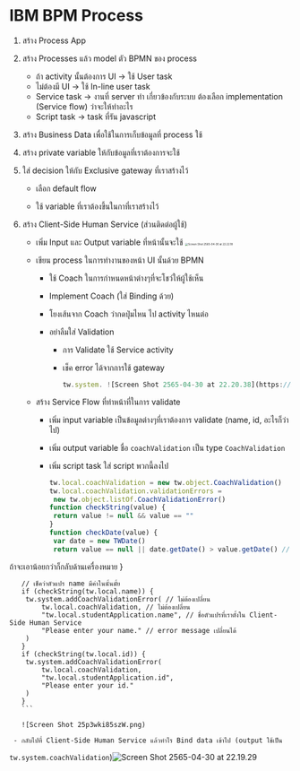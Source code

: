 # IBM BPM Process

1. สร้าง Process App

2. สร้าง Processes แล้ว model ตัว BPMN ของ process

   - ถ้า activity นั้นต้องการ UI -> ใช้ User task
   - ไม่ต้องมี UI -> ใช้ In-line user task
   - Service task -> งานที่ server ทำ เกี่ยวข้องกับระบบ ต้องเลือก implementation (Service flow) ว่าจะให้ทำอะไร
   - Script task -> task ที่รัน javascript

3. สร้าง Business Data เพื่อใช้ในการเก็บข้อมูลที่ process ใช้

4. สร้าง private variable ให้กับข้อมูลที่เราต้องการจะใช้

5. ใส่ decision ให้กับ Exclusive gateway ที่เราสร้างไว้

   - เลือก default flow

   - ใช้ variable ที่เราต้องขึ้นในกาที่เราสร้างไว้

7. สร้าง Client-Side Human Service (ส่วนติดต่อผู้ใช้)

   - เพิ่ม Input และ Output variable ที่หน้านั้นจะใช้
     <img src="https://img.cscms.me/M8ijhAwtF6iRsPeJlGFU.png" alt="Screen Shot 2565-04-30 at 22.22.18" 
style="zoom: 33%;" />

   - เขียน process ในการทำงานของหน้า UI นั้นด้วย BPMN

     - ใช้ Coach ในการกำหนดหน้าต่างๆที่จะโชว์ให้ผู้ใช้เห็น 

     - Implement Coach (ใส่ Binding ด้วย)

     - โยงเส้นจาก Coach ว่ากดปุ่มไหน ไป activity ไหนต่อ

     - อย่าลืมใส่ Validation

       - การ Validate ใช้ Service activity

       - เช็ค error ได้จากการใช้ gateway 

         ```js
         tw.system. ![Screen Shot 2565-04-30 at 22.20.38](https://img.cscms.me/DOGNvZQteLo7cIV3bQNt.png)

   - สร้าง Service Flow ที่ทำหน้าที่ในการ validate 

     - เพิ่ม input variable เป็นข้อมูลต่างๆที่เราต้องการ validate (name, id, อะไรก็ว่าไป)

     - เพิ่ม output variable ชื่อ `coachValidation` เป็น type `CoachValidation`

     - เพิ่ม script task ใส่ script พวกนี้ลงไป

       ```js
       tw.local.coachValidation = new tw.object.CoachValidation()
       tw.local.coachValidation.validationErrors =
       	new tw.object.listOf.CoachValidationError()
       function checkString(value) {
       	return value != null && value == ""
       }
       function checkDate(value) {
       	var date = new TWDate()
       	return value == null || date.getDate() > value.getDate() // date ที่เลือกมาต้องมากกว่าปัจจุบัน 
ถ้าจะเอาน้อยกว่าก็กลับด้านเครื่องหมาย
       }
       
       // เช็คว่าตัวแปร name มีค่าในนั้นมั้ย
       if (checkString(tw.local.name)) {
       	tw.system.addCoachValidationError( // ไม่ต้องเปลี่ยน
       		tw.local.coachValidation, // ไม่ต้องเปลี่ยน
       		"tw.local.studentApplication.name", // ชื่อตัวแปรที่เราตั้งใน Client-Side Human Service
       		"Please enter your name." // error message เปลี่ยนได้
       	)
       }
       if (checkString(tw.local.id)) {
       	tw.system.addCoachValidationError(
       		tw.local.coachValidation,
       		"tw.local.studentApplication.id",
       		"Please enter your id."
       	)
       }
       ```

       ![Screen Shot 25p3wki85szW.png)

     - กลับไปที่ Client-Side Human Service แล้วทำไร Bind data เข้าไป (output ใช้เป็น 
`tw.system.coachValidation`)![Screen Shot 2565-04-30 at 
22.19.29](https://img.cscms.me/2KF9QorQQck9LGBKbxZH.png)

